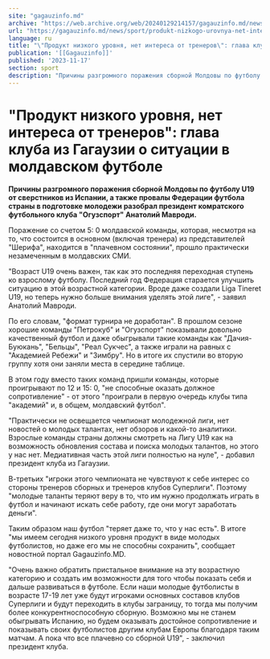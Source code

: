 ```yaml
---
site: "gagauzinfo.md"
archive: "https://web.archive.org/web/20240129214157/gagauzinfo.md/news/sport/produkt-nizkogo-urovnya-net-interesa-ot-trenerov-glava-kluba-iz-gagauzii-o-situatsii-v-moldavskom-futbole"
url: "https://gagauzinfo.md/news/sport/produkt-nizkogo-urovnya-net-interesa-ot-trenerov-glava-kluba-iz-gagauzii-o-situatsii-v-moldavskom-futbole"
language: ru
title: "\"Продукт низкого уровня, нет интереса от тренеров\": глава клуба из Гагаузии о ситуации в молдавском футболе"
publication: '[[Gagauzinfo]]'
published: '2023-11-17'
section: sport
description: "Причины разгромного поражения сборной Молдовы по футболу U19 от сверстников из Испании, а также провалы Федерации футбола страны в подготовке молодежи разобрал президент комратского футбольного клуба \"Огузспорт\" Анатолий Мавроди."
---
```


# "Продукт низкого уровня, нет интереса от тренеров": глава клуба из Гагаузии о ситуации в молдавском футболе

**Причины разгромного поражения сборной Молдовы по футболу U19 от сверстников из Испании, а также провалы Федерации футбола страны в подготовке молодежи разобрал президент комратского футбольного клуба "Огузспорт" Анатолий Мавроди.**

Поражение со счетом 5: 0 молдавской команды, которая, несмотря на то, что состоится в основном (включая тренера) из представителей "Шерифа", находится в "плачевном состоянии", прошло практически незамеченным в молдавских СМИ.

"Возраст U19 очень важен, так как это последняя переходная ступень ко взрослому футболу. Последний год Федерация старается улучшить ситуацию в этой возрастной категории. Вроде даже создали Liga Tineret U19, но теперь нужно больше внимания уделять этой лиге", - заявил Анатолий Мавроди.

По его словам, "формат турнира не доработан". В прошлом сезоне хорошие команды "Петрокуб" и "Огузспорт" показывали довольно качественный футбол и даже обыгрывали такие команды как "Дачия-Буюкань", "Бельцы", "Реал Сукчес", а также играли на равных с "Академией Ребежи" и "Зимбру". Но в итоге их спустили во вторую группу хотя они заняли места в середине таблице.

В этом году вместо таких команд пришли команды, которые проигрывают по 12 и 15: 0, "не способные оказать должное сопротивление" - от этого "проиграли в первую очередь клубы типа "академий" и, в общем, молдавский футбол".

"Практически не освещается чемпионат молодежной лиги, нет новостей о молодых талантах, нет обзоров и какой-то аналитики. Взрослые команды страны должны смотреть на Лигу U19 как на возможность обновления состава и поиска молодых талантов, но этого у нас нет. Медиативная часть этой лиги полностью на нуле", - добавил президент клуба из Гагаузии.

В-третьих "игроки этого чемпионата не чувствуют к себе интерес со стороны тренеров сборных и тренеров клубов Суперлиги". Поэтому "молодые таланты теряют веру в то, что им нужно продолжать играть в футбол и начинают искать себе работу, где они могут заработать деньги".

Таким образом наш футбол "теряет даже то, что у нас есть". В итоге "мы имеем сегодня низкого уровня продукт в виде молодых футболистов, но даже его мы не способны сохранить", сообщает новостной портал Gagauzinfo.MD.

"Очень важно обратить пристальное внимание на эту возрастную категорию и создать им возможности для того чтобы показать себя и дальше развиваться в футболе. Если наши молодые футболисты в возрасте 17-19 лет уже будут игроками основных составов клубов Суперлиги и будут переходить в клубы заграницу, то тогда мы получим более конкурентноспособную сборную. Возможно мы не станем обыгрывать Испанию, но будем оказывать достойное сопротивление и показывать своих футболистов другим клубам Европы благодаря таким матчам. А пока что все плачевно со сборной U19", - заключил президент клуба.